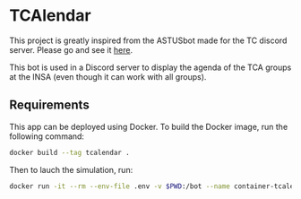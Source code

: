 # TCAlendar

This project is greatly inspired from the ASTUSbot made for the TC discord server. Please go and see it [here](https://github.com/TCastus/ASTUSbot).

This bot is used in a Discord server to display the agenda of the TCA groups at the INSA (even though it can work with all groups).

## Requirements

This app can be deployed using Docker. To build the Docker image, run the following command:

```bash
docker build --tag tcalendar .
```

Then to lauch the simulation, run:

```bash
docker run -it --rm --env-file .env -v $PWD:/bot --name container-tcalendar tcalendar
```
